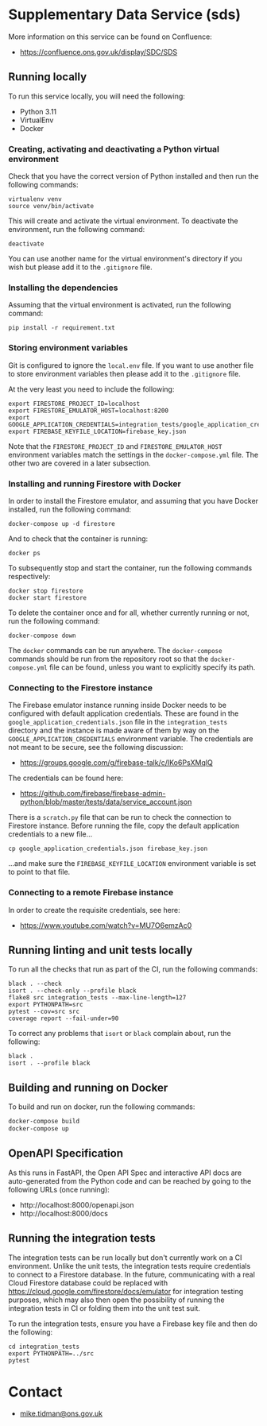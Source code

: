 # Supplementary Data Service (sds)

More information on this service can be found on Confluence:

* https://confluence.ons.gov.uk/display/SDC/SDS

## Running locally

To run this service locally, you will need the following:

* Python 3.11
* VirtualEnv
* Docker

### Creating, activating and deactivating a Python virtual environment

Check that you have the correct version of Python installed and then run the following commands:

```
virtualenv venv
source venv/bin/activate
```

This will create and activate the virtual environment. To deactivate the environment, run the following command:

```
deactivate
```

You can use another name for the virtual environment's directory if you wish but please add it to the `.gitignore` file.

### Installing the dependencies

Assuming that the virtual environment is activated, run the following command:

```
pip install -r requirement.txt
```

### Storing environment variables

Git is configured to ignore the `local.env` file. If you want to use another file to store environment variables 
then please add it to the `.gitignore` file. 

At the very least you need to include the following:

```
export FIRESTORE_PROJECT_ID=localhost
export FIRESTORE_EMULATOR_HOST=localhost:8200
export GOOGLE_APPLICATION_CREDENTIALS=integration_tests/google_application_credentials.json
export FIREBASE_KEYFILE_LOCATION=firebase_key.json
```

Note that the `FIRESTORE_PROJECT_ID` and `FIRESTORE_EMULATOR_HOST` environment variables match the settings in
the `docker-compose.yml` file. The other two are covered in a later subsection.

### Installing and running Firestore with Docker

In order to install the Firestore emulator, and assuming that you have Docker installed, run the following command:

```
docker-compose up -d firestore
```

And to check that the container is running:

```
docker ps
```

To subsequently stop and start the container, run the following commands respectively:

```
docker stop firestore
docker start firestore
```

To delete the container once and for all, whether currently running or not, run the following command:

```
docker-compose down
```

The `docker` commands can be run anywhere. The `docker-compose` commands should be run from the repository root so that
the `docker-compose.yml` file can be found, unless you want to explicitly specify its path.

### Connecting to the Firestore instance

The Firebase emulator instance running inside Docker needs to be configured with default application credentials. These
are found in the `google_application_credentials.json` file in the `integration_tests` directory and the instance is
made aware of them by way on the `GOOGLE_APPLICATION_CREDENTIALS` environment variable. The credentials are not meant to be secure,
see the following discussion: 

* https://groups.google.com/g/firebase-talk/c/IKo6PsXMqlQ

The credentials can be found here:

* https://github.com/firebase/firebase-admin-python/blob/master/tests/data/service_account.json

There is a `scratch.py` file that can be run to check the connection to Firestore instance. Before running the file,
copy the default application credentials to a new file...

```
cp google_application_credentials.json firebase_key.json 
```
...and make sure the `FIREBASE_KEYFILE_LOCATION` environment variable is set to point to that file.

### Connecting to a remote Firebase instance

In order to create the requisite credentials, see here:

* https://www.youtube.com/watch?v=MU7O6emzAc0

## Running linting and unit tests locally

To run all the checks that run as part of the CI, run the following commands:

```
black . --check
isort . --check-only --profile black
flake8 src integration_tests --max-line-length=127
export PYTHONPATH=src
pytest --cov=src src
coverage report --fail-under=90
```

To correct any problems that `isort` or `black` complain about, run the following:

```
black .
isort . --profile black
```

## Building and running on Docker

To build and run on docker, run the following commands:

```bash
docker-compose build
docker-compose up
```

## OpenAPI Specification

As this runs in FastAPI, the Open API Spec and interactive API docs are auto-generated from the Python code and
can be reached by going to the following URLs (once running):

* http://localhost:8000/openapi.json
* http://localhost:8000/docs

## Running the integration tests

The integration tests can be run locally but don't currently work on a CI environment. Unlike the unit tests,
the integration tests require credentials to connect to a Firestore database. In the future, communicating with a 
real Cloud Firestore database could be replaced with https://cloud.google.com/firestore/docs/emulator for integration
testing purposes, which may also then open the possibility of running the integration tests in CI or folding them
into the unit test suit.

To run the integration tests, ensure you have a Firebase key file and then do the following:

```
cd integration_tests
export PYTHONPATH=../src
pytest
```

# Contact

* mike.tidman@ons.gov.uk